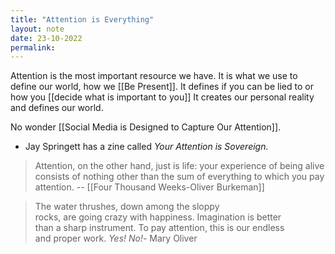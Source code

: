 ```yaml
---
title: "Attention is Everything"
layout: note
date: 23-10-2022
permalink:
---
```


Attention is the most important resource we have.  It is what we use to define our world, how we [[Be Present]].  It defines if you can be lied to or how you [[decide what is important to you]] It creates our personal reality and defines our world.

No wonder [[Social Media is Designed to Capture Our Attention]].

- Jay Springett has a zine called *Your Attention is Sovereign.*
 
> Attention, on the other hand, just is life: your experience of being alive consists of nothing other than the sum of everything to which you pay attention.
> -- [[Four Thousand Weeks-Oliver Burkeman]]

>The water thrushes, down among the sloppy  
rocks, are going crazy with happiness. Imagination is better  
than a sharp instrument. To pay attention, this is our endless  
and proper work.
> *Yes! No!*- Mary Oliver
